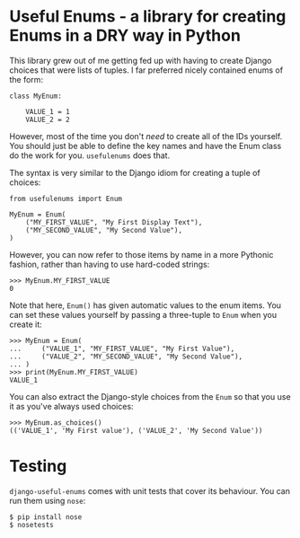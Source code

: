# Useful Enums - a library for creating Enums in a DRY way in Python

This library grew out of me getting fed up with having to create Django
choices that were lists of tuples. I far preferred nicely contained enums of
the form:

    class MyEnum:

        VALUE_1 = 1
        VALUE_2 = 2

However, most of the time you don't _need_ to create all of the IDs yourself.
You should just be able to define the key names and have the Enum class do the
work for you. `usefulenums` does that.

The syntax is very similar to the Django idiom for creating a tuple of choices:

    from usefulenums import Enum

    MyEnum = Enum(
        ("MY_FIRST_VALUE", "My First Display Text"),
        ("MY_SECOND_VALUE", "My Second Value"),
    )

However, you can now refer to those items by name in a more Pythonic fashion,
rather than having to use hard-coded strings:

    >>> MyEnum.MY_FIRST_VALUE
    0

Note that here, `Enum()` has given automatic values to the enum items. You can
set these values yourself by passing a three-tuple to `Enum` when you create
it:

    >>> MyEnum = Enum(
    ...     ("VALUE_1", "MY_FIRST_VALUE", "My First Value"),
    ...     ("VALUE_2", "MY_SECOND_VALUE", "My Second Value"),
    ... )
    >>> print(MyEnum.MY_FIRST_VALUE)
    VALUE_1

You can also extract the Django-style choices from the `Enum` so that you use
it as you've always used choices:

    >>> MyEnum.as_choices()
    (('VALUE_1', 'My First value'), ('VALUE_2', 'My Second Value'))


# Testing

`django-useful-enums` comes with unit tests that cover its behaviour. You can
run them using `nose`:

    $ pip install nose
    $ nosetests
